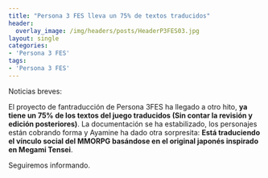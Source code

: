 ```yaml
---
title: "Persona 3 FES lleva un 75% de textos traducidos"
header:
  overlay_image: /img/headers/posts/HeaderP3FES03.jpg
layout: single
categories:
- 'Persona 3 FES'
tags:
- 'Persona 3 FES'
---
```


Noticias breves:

El proyecto de fantraducción de Persona 3FES ha llegado a otro hito, **ya tiene un 75% de los textos del juego traducidos
(Sin contar la revisión y edición posteriores)**. La documentación se ha estabilizado, los personajes están cobrando forma y Ayamine ha dado
otra sorpresita: **Está traduciendo el vínculo social del MMORPG basándose en el original japonés inspirado en Megami Tensei**.

Seguiremos informando.